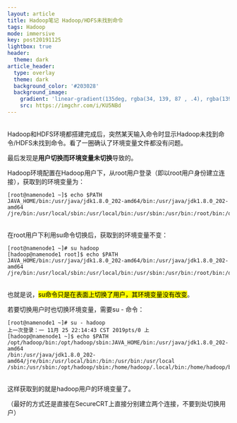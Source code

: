 ```yaml
---
layout: article
title: Hadoop笔记 Hadoop/HDFS未找到命令
tags: Hadoop
mode: immersive
key: post20191125
lightbox: true
header:
  theme: dark
article_header:
  type: overlay
  theme: dark
  background_color: '#203028'
  background_image:
    gradient: 'linear-gradient(135deg, rgba(34, 139, 87 , .4), rgba(139, 34, 139, .4))'
    src: https://imgchr.com/i/KU5NBd
---
```




<!--more-->


<br/>
Hadoop和HDFS环境都搭建完成后，突然某天输入命令时显示Hadoop未找到命令/HDFS未找到命令。看了一圈确认了环境变量文件都没有问题。

最后发现是**用户切换而环境变量未切换**导致的。

Hadoop环境配置在Hadoop用户下，从root用户登录（即以root用户身份建立连接），获取到的环境变量为：

```shell
[root@namenode1 ~]$ echo $PATH
JAVA_HOME/bin:/usr/java/jdk1.8.0_202-amd64/bin:/usr/java/jdk1.8.0_202-amd64
/jre/bin:/usr/local/sbin:/usr/local/bin:/usr/sbin:/usr/bin:/root/bin:/opt/hadoop/sbin
```

<br/>
在root用户下利用su命令切换后，获取到的环境变量不变：

```shell
[root@namenode1 ~]# su hadoop
[hadoop@namenode1 root]$ echo $PATH
JAVA_HOME/bin:/usr/java/jdk1.8.0_202-amd64/bin:/usr/java/jdk1.8.0_202-amd64
/jre/bin:/usr/local/sbin:/usr/local/bin:/usr/sbin:/usr/bin:/root/bin:/opt/hadoop/sbin
```

<br/>
也就是说，<mark>su命令只是在表面上切换了用户，其环境变量没有改变</mark>。

若要切换用户时也切换环境变量，需要su - 命令：

```shell
[root@namenode1 ~]# su - hadoop
上一次登录：一 11月 25 22:14:43 CST 2019pts/0 上
[hadoop@namenode1 ~]$ echo $PATH
/opt/hadoop/bin:/opt/hadoop/sbin:JAVA_HOME/bin:/usr/java/jdk1.8.0_202-amd64
/bin:/usr/java/jdk1.8.0_202-amd64/jre/bin:/usr/local/bin:/bin:/usr/bin:/usr/local
/sbin:/usr/sbin:/opt/hadoop/sbin:/home/hadoop/.local/bin:/home/hadoop/bin
```

<br/>
这样获取到的就是hadoop用户的环境变量了。

（最好的方式还是直接在SecureCRT上直接分别建立两个连接，不要到处切换用户）

<br/>


